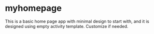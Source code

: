 # myhomepage
This is a basic home page app with minimal design to start with, and it is designed using empty activity template. Customize if needed.
